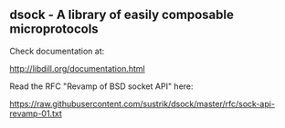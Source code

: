 ## dsock - A library of easily composable microprotocols

Check documentation at:

http://libdill.org/documentation.html

Read the RFC "Revamp of BSD socket API"  here:

https://raw.githubusercontent.com/sustrik/dsock/master/rfc/sock-api-revamp-01.txt

